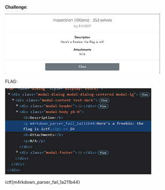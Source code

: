 **Challenge**:

![Alt text](image.png)

FLAG: 

![Alt text](image-1.png)

ictf{m4rkdown_parser_fail_1a211b44}